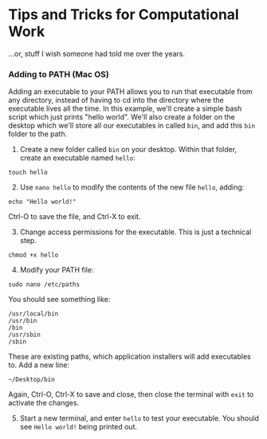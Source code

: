 # Tips and Tricks for Computational Work
...or, stuff I wish someone had told me over the years.

### Adding to PATH (Mac OS)
Adding an executable to your PATH allows you to run that executable from any directory, instead of having to cd into the directory where the executable lives all the time. In this example, we'll create a simple bash script which just prints "hello world". We'll also create a folder on the desktop which we'll store all our executables in called `bin`, and add this `bin` folder to the path.

1. Create a new folder called `bin` on your desktop.  Within that folder, create an executable named `hello`:
```
touch hello
```

2. Use `nano hello` to modify the contents of the new file `hello`, adding:
```
echo "Hello world!"
```
Ctrl-O to save the file, and Ctrl-X to exit.

3. Change access permissions for the executable. This is just a technical step.
```
chmod +x hello
```

4. Modify your PATH file:
```
sudo nano /etc/paths
```

You should see something like:
```
/usr/local/bin
/usr/bin
/bin
/usr/sbin
/sbin
```
These are existing paths, which application installers will add executables to. Add a new line:
```
~/Desktop/bin
```

Again, Ctrl-O, Ctrl-X to save and close, then close the terminal with `exit` to activate the changes.

5. Start a new terminal, and enter `hello` to test your executable. You should see `Hello world!` being printed out.
